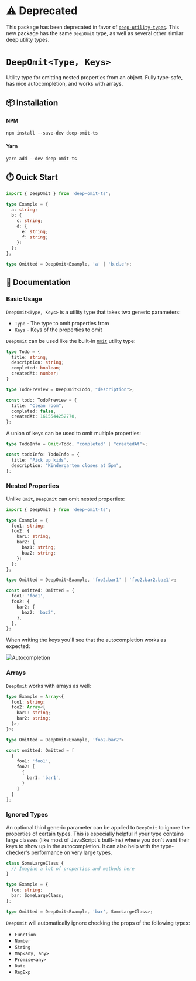 # ⚠️ Deprecated

This package has been deprecated in favor of [`deep-utility-types`](https://github.com/tobloef/deep-utility-types). This new package has the same `DeepOmit` type, as well as several other similar deep utility types.

# `DeepOmit<Type, Keys>`

Utility type for omitting nested properties from an object. Fully type-safe, has nice autocompletion, and works with arrays.

## 📦 Installation

#### NPM
`npm install --save-dev deep-omit-ts`

#### Yarn
`yarn add --dev deep-omit-ts`

## ⏱️ Quick Start

```typescript
import { DeepOmit } from 'deep-omit-ts';

type Example = {
  a: string;
  b: {
    c: string;
    d: {
      e: string;
      f: string;
    };
  };
};

type Omitted = DeepOmit<Example, 'a' | 'b.d.e'>;
```

## 📖 Documentation

### Basic Usage

`DeepOmit<Type, Keys>` is a utility type that takes two generic parameters:

- `Type` - The type to omit properties from
- `Keys` - Keys of the properties to omit

`DeepOmit` can be used like the built-in [`Omit`](https://www.typescriptlang.org/docs/handbook/utility-types.html#omittype-keys) utility type:

```typescript
type Todo = {
  title: string;
  description: string;
  completed: boolean;
  createdAt: number;
}

type TodoPreview = DeepOmit<Todo, "description">;

const todo: TodoPreview = {
  title: "Clean room",
  completed: false,
  createdAt: 1615544252770,
};
```

A union of keys can be used to omit multiple properties:

```typescript
type TodoInfo = Omit<Todo, "completed" | "createdAt">;

const todoInfo: TodoInfo = {
  title: "Pick up kids",
  description: "Kindergarten closes at 5pm",
};
```

### Nested Properties

Unlike `Omit`, `DeepOmit` can omit nested properties:

```typescript
import { DeepOmit } from 'deep-omit-ts';

type Example = {
  foo1: string;
  foo2: {
    bar1: string;
    bar2: {
      baz1: string;
      baz2: string;
    };
  };
};

type Omitted = DeepOmit<Example, 'foo2.bar1' | 'foo2.bar2.baz1'>;

const omitted: Omitted = {
  foo1: 'foo1',
  foo2: {
    bar2: {
      baz2: 'baz2',
    },
  },
};
```

When writing the keys you'll see that the autocompletion works as expected:

![Autocompletion](https://i.imgur.com/vyZtSmN.png)

### Arrays

`DeepOmit` works with arrays as well:

```typescript
type Example = Array<{
  foo1: string;
  foo2: Array<{
    bar1: string;
    bar2: string;
  }>;
}>;

type Omitted = DeepOmit<Example, 'foo2.bar2'>

const omitted: Omitted = [
  {
    foo1: 'foo1',
    foo2: [
      {
        bar1: 'bar1',
      }
    ]
  }
];
```

### Ignored Types

An optional third generic parameter can be applied to `DeepOmit` to ignore the properties of certain types. This is especially helpful if your type contains large classes (like most of JavaScript's built-ins) where you don't want their keys to show up in the autocompletion. It can also help with the type-checker's performance on very large types.

```typescript
class SomeLargeClass {
  // Imagine a lot of properties and methods here
}

type Example = {
  foo: string;
  bar: SomeLargeClass;
};

type Omitted = DeepOmit<Example, 'bar', SomeLargeClass>;
```

`DeepOmit` will automatically ignore checking the props of the following types:

- `Function`
- `Number`
- `String`
- `Map<any, any>`
- `Promise<any>`
- `Date`
- `RegExp`
